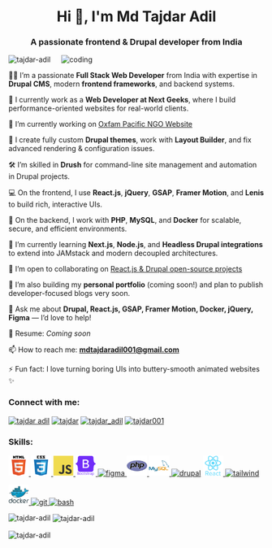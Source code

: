 <h1 align="center">Hi 👋, I'm Md Tajdar Adil</h1>
<h3 align="center">A passionate frontend & Drupal developer from India</h3>

<img align="right" width="400" src="https://camo.githubusercontent.com/2366b34bb903c09617990fb5fff4622f3e941349e846ddb7e73df872a9d21233/68747470733a2f2f63646e2e6472696262626c652e636f6d2f75736572732f3733303730332f73637265656e73686f74732f363538313234332f6176656e746f2e676966" alt="coding">


<p align="left"> <img src="https://komarev.com/ghpvc/?username=tajdar-adil&label=Profile%20views&color=0e75b6&style=flat" alt="tajdar-adil" /> </p>

👨‍💻 I’m a passionate **Full Stack Web Developer** from India with expertise in **Drupal CMS**, modern **frontend frameworks**, and backend systems.

🏢 I currently work as a **Web Developer at Next Geeks**, where I build performance-oriented websites for real-world clients.

🔭 I’m currently working on [Oxfam Pacific NGO Website](https://oxfampacific-test.org/)

🔧 I create fully custom **Drupal themes**, work with **Layout Builder**, and fix advanced rendering & configuration issues.

🛠 I’m skilled in **Drush** for command-line site management and automation in Drupal projects.

💻 On the frontend, I use **React.js**, **jQuery**, **GSAP**, **Framer Motion**, and **Lenis** to build rich, interactive UIs.

🧪 On the backend, I work with **PHP**, **MySQL**, and **Docker** for scalable, secure, and efficient environments.

🌱 I’m currently learning **Next.js**, **Node.js**, and **Headless Drupal integrations** to extend into JAMstack and modern decoupled architectures.

🤝 I’m open to collaborating on [React.js & Drupal open-source projects](https://github.com/Tajdar001)

📁 I’m also building my **personal portfolio** (coming soon!) and plan to publish developer-focused blogs very soon.

💬 Ask me about **Drupal, React.js, GSAP, Framer Motion, Docker, jQuery, Figma** — I’d love to help!

📄 Resume: *Coming soon*

📫 How to reach me: **mdtajdaradil001@gmail.com**

⚡ Fun fact: I love turning boring UIs into buttery-smooth animated websites ✨


<h3 align="left">Connect with me:</h3>
<p align="left">
<a href="https://www.linkedin.com/in/tajdar-adil/" target="blank"><img align="center" src="https://raw.githubusercontent.com/rahuldkjain/github-profile-readme-generator/master/src/images/icons/Social/linked-in-alt.svg" alt="tajdar adil" height="30" width="40" /></a>
<a href="https://stackoverflow.com/users/23131624/tajdar" target="blank"><img align="center" src="https://raw.githubusercontent.com/rahuldkjain/github-profile-readme-generator/master/src/images/icons/Social/stack-overflow.svg" alt="tajdar" height="30" width="40" /></a>
<a href="https://www.codechef.com/users/tajdar_adil" target="blank"><img align="center" src="https://cdn.jsdelivr.net/npm/simple-icons@3.1.0/icons/codechef.svg" alt="tajdar_adil" height="30" width="40" /></a>
<a href="https://www.drupal.org/u/tajdar001" target="_blank" rel="noreferrer"><img align="center" src="https://drupalize.me/sites/default/files/styles/max_800w/public/page_images/wordmark2_blue_rgb.png?itok=QVdrDi8u"alt="tajdar001" width="30" height="40" /></a>
</p>

<h3 align="left">Skills:</h3>
<p align="left"> 
<a href="https://www.w3.org/html/" target="_blank" rel="noreferrer"> <img src="https://raw.githubusercontent.com/devicons/devicon/master/icons/html5/html5-original-wordmark.svg" alt="html5" width="40" height="40" /> </a>
    <a href="https://www.w3schools.com/css/" target="_blank" rel="noreferrer"> <img src="https://raw.githubusercontent.com/devicons/devicon/master/icons/css3/css3-original-wordmark.svg" alt="css3" width="40" height="40" /> </a> 
    <a href="https://developer.mozilla.org/en-US/docs/Web/JavaScript" target="_blank" rel="noreferrer"> <img src="https://raw.githubusercontent.com/devicons/devicon/master/icons/javascript/javascript-original.svg" alt="javascript" width="40" height="40" /> </a> 
    <a href="https://getbootstrap.com" target="_blank" rel="noreferrer"> <img src="https://raw.githubusercontent.com/devicons/devicon/master/icons/bootstrap/bootstrap-plain-wordmark.svg" alt="bootstrap" width="40" height="40" /> </a> 
    <a href="https://www.figma.com/" target="_blank" rel="noreferrer"> <img src="https://www.vectorlogo.zone/logos/figma/figma-icon.svg" alt="figma" width="40" height="40" /> </a> 
    <a href="https://www.php.net" target="_blank" rel="noreferrer"> <img src="https://raw.githubusercontent.com/devicons/devicon/master/icons/php/php-original.svg" alt="php" width="40" height="40" /> </a> 
    <a href="https://www.mysql.com/" target="_blank" rel="noreferrer"> <img src="https://raw.githubusercontent.com/devicons/devicon/master/icons/mysql/mysql-original-wordmark.svg" alt="mysql" width="40" height="40" /> </a> 
    <a href="https://new.drupal.org/home" target="_blank" rel="noreferrer"><img src="https://drupalize.me/sites/default/files/styles/max_800w/public/page_images/wordmark2_blue_rgb.png?itok=QVdrDi8u"alt="drupal" width="50" height="40" /></a> 
    <a href="https://reactjs.oxrg/" target="_blank" rel="noreferrer"> <img src="https://raw.githubusercontent.com/devicons/devicon/master/icons/react/react-original-wordmark.svg" alt="react" width="40" height="40" /> </a> 
    <a href="https://tailwindcss.com/" target="_blank" rel="noreferrer"> <img src="https://www.vectorlogo.zone/logos/tailwindcss/tailwindcss-icon.svg" alt="tailwind" width="40" height="40" /> </a> </p>
    <a href="https://www.docker.com/" target="_blank"rel="noreferrer"> <img src="https://raw.githubusercontent.com/devicons/devicon/master/icons/docker/docker-original-wordmark.svg" alt="docker" width="40" height="40" /> </a> 
    <a href="https://git-scm.com/" target="_blank" rel="noreferrer"> <img src="https://www.vectorlogo.zone/logos/git-scm/git-scm-icon.svg" alt="git" width="40" height="40" /> </a> 
    <a href="https://www.gnu.org/software/bash/" target="_blank" rel="noreferrer"> <img src="https://www.vectorlogo.zone/logos/gnu_bash/gnu_bash-icon.svg" alt="bash" width="40"height="40" /> </a> 
</p>

<p><img align="left" src="https://github-readme-stats.vercel.app/api/top-langs?username=tajdar-adil&show_icons=true&locale=en&layout=compact" alt="tajdar-adil" /></p>

<p>&nbsp;<img align="center" src="https://github-readme-stats.vercel.app/api?username=tajdar-adil&show_icons=true&locale=en" alt="tajdar-adil" /></p>

<p><img align="center" src="https://github-readme-streak-stats.herokuapp.com/?user=tajdar-adil&" alt="tajdar-adil" /></p>

